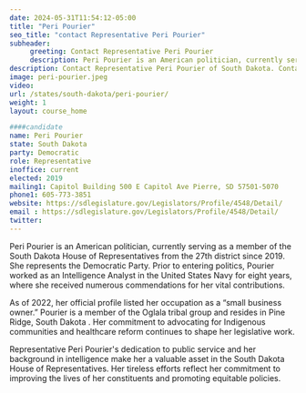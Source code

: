 ```yaml
---
date: 2024-05-31T11:54:12-05:00
title: "Peri Pourier"
seo_title: "contact Representative Peri Pourier"
subheader:
     greeting: Contact Representative Peri Pourier
     description: Peri Pourier is an American politician, currently serving as a member of the South Dakota House of Representatives from the 27th district since 2019.
description: Contact Representative Peri Pourier of South Dakota. Contact information for Peri Pourier includes email address, phone number, and mailing address.
image: peri-pourier.jpeg
video:
url: /states/south-dakota/peri-pourier/
weight: 1
layout: course_home

####candidate
name: Peri Pourier
state: South Dakota
party: Democratic
role: Representative
inoffice: current
elected: 2019
mailing1: Capitol Building 500 E Capitol Ave Pierre, SD 57501-5070
phone1: 605-773-3851
website: https://sdlegislature.gov/Legislators/Profile/4548/Detail/
email : https://sdlegislature.gov/Legislators/Profile/4548/Detail/
twitter: 
---
```

Peri Pourier is an American politician, currently serving as a member of the South Dakota House of Representatives from the 27th district since 2019. She represents the Democratic Party. Prior to entering politics, Pourier worked as an Intelligence Analyst in the United States Navy for eight years, where she received numerous commendations for her vital contributions.

As of 2022, her official profile listed her occupation as a “small business owner.” Pourier is a member of the Oglala tribal group and resides in Pine Ridge, South Dakota . Her commitment to advocating for Indigenous communities and healthcare reform continues to shape her legislative work.

Representative Peri Pourier's dedication to public service and her background in intelligence make her a valuable asset in the South Dakota House of Representatives. Her tireless efforts reflect her commitment to improving the lives of her constituents and promoting equitable policies.


